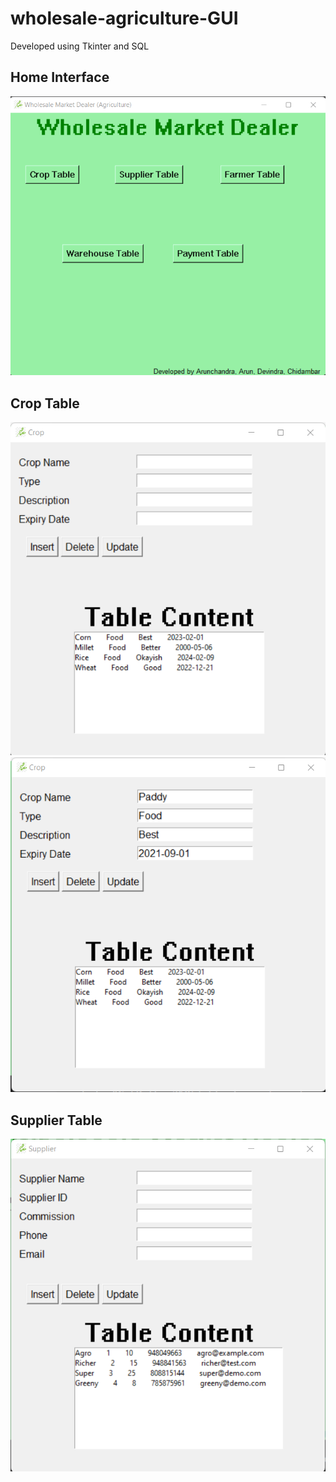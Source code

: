 # wholesale-agriculture-GUI
Developed using Tkinter and SQL

## Home Interface
![Home Interface](https://github.com/Hunking9797/wholesale-agriculture-GUI/blob/master/Sample%20Images/1.png?raw=true)

## Crop Table
![Crop Details(CRUD)](https://github.com/Hunking9797/wholesale-agriculture-GUI/blob/master/Sample%20Images/2.png?raw=true)
![Crop Details Demonstration](https://github.com/Hunking9797/wholesale-agriculture-GUI/blob/master/Sample%20Images/3.png?raw=true)

## Supplier Table
![Supplier Details(CRUD)](https://github.com/Hunking9797/wholesale-agriculture-GUI/blob/master/Sample%20Images/5.png?raw=true)

